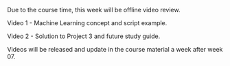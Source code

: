 Due to the course time, this week will be offline video review.


Video 1 - Machine Learning concept and script example.


Video 2 - Solution to Project 3 and future study guide. 


Videos will be released and update in the course material a week after week 07. 
